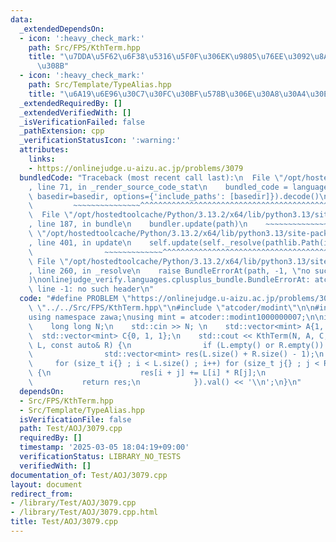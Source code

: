 ```yaml
---
data:
  _extendedDependsOn:
  - icon: ':heavy_check_mark:'
    path: Src/FPS/KthTerm.hpp
    title: "\u7DDA\u5F62\u6F38\u5316\u5F0F\u306EK\u9805\u76EE\u3092\u8A08\u7B97\u3059\
      \u308B"
  - icon: ':heavy_check_mark:'
    path: Src/Template/TypeAlias.hpp
    title: "\u6A19\u6E96\u30C7\u30FC\u30BF\u578B\u306E\u30A8\u30A4\u30EA\u30A2\u30B9"
  _extendedRequiredBy: []
  _extendedVerifiedWith: []
  _isVerificationFailed: false
  _pathExtension: cpp
  _verificationStatusIcon: ':warning:'
  attributes:
    links:
    - https://onlinejudge.u-aizu.ac.jp/problems/3079
  bundledCode: "Traceback (most recent call last):\n  File \"/opt/hostedtoolcache/Python/3.13.2/x64/lib/python3.13/site-packages/onlinejudge_verify/documentation/build.py\"\
    , line 71, in _render_source_code_stat\n    bundled_code = language.bundle(stat.path,\
    \ basedir=basedir, options={'include_paths': [basedir]}).decode()\n          \
    \         ~~~~~~~~~~~~~~~^^^^^^^^^^^^^^^^^^^^^^^^^^^^^^^^^^^^^^^^^^^^^^^^^^^^^^^^^^^^^^^^^^\n\
    \  File \"/opt/hostedtoolcache/Python/3.13.2/x64/lib/python3.13/site-packages/onlinejudge_verify/languages/cplusplus.py\"\
    , line 187, in bundle\n    bundler.update(path)\n    ~~~~~~~~~~~~~~^^^^^^\n  File\
    \ \"/opt/hostedtoolcache/Python/3.13.2/x64/lib/python3.13/site-packages/onlinejudge_verify/languages/cplusplus_bundle.py\"\
    , line 401, in update\n    self.update(self._resolve(pathlib.Path(included), included_from=path))\n\
    \                ~~~~~~~~~~~~~^^^^^^^^^^^^^^^^^^^^^^^^^^^^^^^^^^^^^^^^^^^^\n \
    \ File \"/opt/hostedtoolcache/Python/3.13.2/x64/lib/python3.13/site-packages/onlinejudge_verify/languages/cplusplus_bundle.py\"\
    , line 260, in _resolve\n    raise BundleErrorAt(path, -1, \"no such header\"\
    )\nonlinejudge_verify.languages.cplusplus_bundle.BundleErrorAt: atcoder/modint:\
    \ line -1: no such header\n"
  code: "#define PROBLEM \"https://onlinejudge.u-aizu.ac.jp/problems/3079\"\n\n#include\
    \ \"../../Src/FPS/KthTerm.hpp\"\n#include \"atcoder/modint\"\n\n#include <iostream>\n\
    using namespace zawa;\nusing mint = atcoder::modint1000000007;\n\nint main() {\n\
    \    long long N;\n    std::cin >> N; \n    std::vector<mint> A{1, 0, 1};\n  \
    \  std::vector<mint> C{0, 1, 1};\n    std::cout << KthTerm(N, A, C, [](const auto&\
    \ L, const auto& R) {\n                if (L.empty() or R.empty()) return std::vector<mint>{};\n\
    \                std::vector<mint> res(L.size() + R.size() - 1);\n           \
    \     for (size_t i{} ; i < L.size() ; i++) for (size_t j{} ; j < R.size() ; j++)\
    \ {\n                    res[i + j] += L[i] * R[j];\n                }\n     \
    \           return res;\n            }).val() << '\\n';\n}\n"
  dependsOn:
  - Src/FPS/KthTerm.hpp
  - Src/Template/TypeAlias.hpp
  isVerificationFile: false
  path: Test/AOJ/3079.cpp
  requiredBy: []
  timestamp: '2025-03-05 18:04:19+09:00'
  verificationStatus: LIBRARY_NO_TESTS
  verifiedWith: []
documentation_of: Test/AOJ/3079.cpp
layout: document
redirect_from:
- /library/Test/AOJ/3079.cpp
- /library/Test/AOJ/3079.cpp.html
title: Test/AOJ/3079.cpp
---
```

